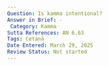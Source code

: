 ```yaml
---
Question: Is kamma intentional?
Answer in Brief: -
 Category: Kamma
Sutta References: AN 6.63
Tags: Cetanā
Date Entered: March 29, 2025
Review Status: Not started
---
```

